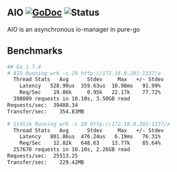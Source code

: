 ## AIO [![GoDoc](https://godoc.org/github.com/itsmontoya/jsoon?status.svg)](https://godoc.org/github.com/itsmontoya/jsoon) ![Status](https://img.shields.io/badge/status-beta-yellow.svg)

AIO is an asynchronous io-manager in pure-go

## Benchmarks
```bash
## Go 1.7.4
# AIO Running wrk -c 20 http://172.16.0.201:1337/a
  Thread Stats   Avg      Stdev     Max   +/- Stdev
    Latency   528.99us  359.63us  10.98ms   91.99%
    Req/Sec    19.86k     0.95k   22.17k    77.72%
  398809 requests in 10.10s, 3.50GB read
Requests/sec:  39488.34
Transfer/sec:    354.83MB

# Stdlib Running wrk -c 20 http://172.16.0.201:1337/a
  Thread Stats   Avg      Stdev     Max   +/- Stdev
    Latency   801.86us  476.24us   6.19ms   76.31%
    Req/Sec    12.82k   648.63    13.77k    85.64%
  257670 requests in 10.10s, 2.26GB read
Requests/sec:  25513.25
Transfer/sec:    229.42MB
```

